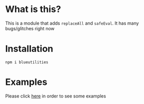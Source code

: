 # What is this?

This is a module that adds `replaceAll` and `safeEval`. It has many bugs/glitches right now

# Installation

`npm i blueutilities`

# Examples

Please click [here](docs/examples.MD) in order to see some examples